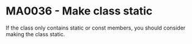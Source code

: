 # MA0036 - Make class static

If the class only contains static or const members, you should consider making the class static.

